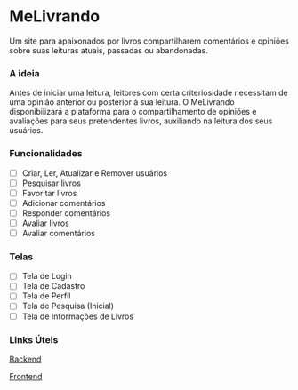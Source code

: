 # MeLivrando

  Um site para apaixonados por livros compartilharem comentários e opiniões sobre suas leituras atuais, passadas ou abandonadas.

### A ideia
  Antes de iniciar uma leitura, leitores com certa criteriosidade necessitam de uma opinião anterior ou posterior à sua leitura. O MeLivrando disponibilizará a plataforma para o compartilhamento de opiniões e avaliações para seus pretendentes livros, auxiliando na leitura dos seus usuários. 

### Funcionalidades
- [ ] Criar, Ler, Atualizar e Remover usuários
- [ ] Pesquisar livros
- [ ] Favoritar livros
- [ ] Adicionar comentários
- [ ] Responder comentários 
- [ ] Avaliar livros
- [ ] Avaliar comentários

### Telas
- [ ] Tela de Login
- [ ] Tela de Cadastro
- [ ] Tela de Perfil
- [ ] Tela de Pesquisa (Inicial) 
- [ ] Tela de Informações de Livros 

### Links Úteis
[Backend](https://github.com/ibiaalice/MeLivrando/tree/master/backend/)


[Frontend](https://github.com/ibiaalice/MeLivrando/tree/master/frontend/)
